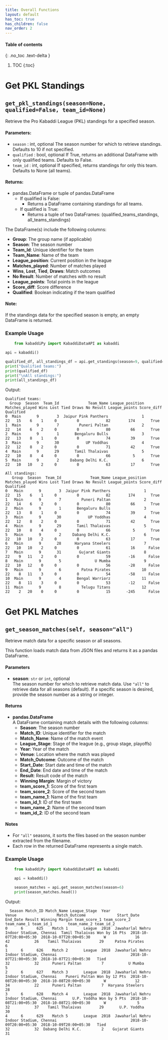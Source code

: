 ```yaml
---
title: Overall Functions
layout: default
has_toc: true
has_children: false
nav_order: 2
---
```


#### Table of contents

{: .no_toc .text-delta }

1. TOC
{:toc}


# Get PKL Standings 


## `get_pkl_standings(season=None, qualified=False, team_id=None)`


Retrieve the Pro Kabaddi League (PKL) standings for a specified season.
 
#### Parameters:

- `season` : int, optional
    The season number for which to retrieve standings. Defaults to 10 if not specified.
- `qualified` : bool, optional
    If True, returns an additional DataFrame with only qualified teams. Defaults to False.
- `team_id` : int, optional
    If specified, returns standings for only this team. Defaults to None (all teams).

#### Returns:

- pandas.DataFrame or tuple of pandas.DataFrame
  - If qualified is False: 
    - Returns a DataFrame containing standings for all teams.
  - If qualified is True:
    - Returns a tuple of two DataFrames:
    (qualified_teams_standings, all_teams_standings)


The DataFrame(s) include the following columns:
- **Group**: The group name (if applicable)
- **Season**: The season number
- **Team_Id**: Unique identifier for the team
- **Team_Name**: Name of the team
- **League_position**: Current position in the league
- **Matches_played**: Number of matches played
- **Wins**, **Lost**, **Tied**, **Draws**: Match outcomes
- **No Result**: Number of matches with no result
- **League_points**: Total points in the league
- **Score_diff**: Score difference
- **Qualified**: Boolean indicating if the team qualified



#### Note:

If the standings data for the specified season is empty, an empty DataFrame is returned.


### Example Usage

```python
    from kabaddiPy import KabaddiDataAPI as kabaddi

api = kabaddi()

qualified_df, all_standings_df = api.get_standings(season=9, qualified=True)
print("Qualified teams:")
print(qualified_df)
print("\nAll standings:")
print(all_standings_df)
```

Output:
```
Qualified teams:
  Group  Season  Team_Id             Team_Name League_position Matches_played Wins Lost Tied Draws No Result League_points Score_diff  Qualified
0  Main       9        3  Jaipur Pink Panthers               1             22   15    6    1     0         0            82        174       True
1  Main       9        7         Puneri Paltan               2             22   14    6    2     0         0            80         66       True
2  Main       9        1       Bengaluru Bulls               3             22   13    8    1     0         0            74         39       True
3  Main       9       30            UP Yoddhas               4             22   12    8    2     0         0            71         42       True
4  Main       9       29       Tamil Thalaivas               5             22   10    8    4     0         0            66          5       True
5  Main       9        2     Dabang Delhi K.C.               6             22   10   10    2     0         0            63         17       True

All standings:
   Group  Season  Team_Id             Team_Name League_position Matches_played Wins Lost Tied Draws No Result League_points Score_diff  Qualified
0   Main       9        3  Jaipur Pink Panthers               1             22   15    6    1     0         0            82        174       True
1   Main       9        7         Puneri Paltan               2             22   14    6    2     0         0            80         66       True
2   Main       9        1       Bengaluru Bulls               3             22   13    8    1     0         0            74         39       True
3   Main       9       30            UP Yoddhas               4             22   12    8    2     0         0            71         42       True
4   Main       9       29       Tamil Thalaivas               5             22   10    8    4     0         0            66          5       True
5   Main       9        2     Dabang Delhi K.C.               6             22   10   10    2     0         0            63         17       True
6   Main       9       28      Haryana Steelers               7             22   10   10    2     0         0            61         16      False
7   Main       9       31        Gujarat Giants               8             22    9   11    2     0         0            59        -16      False
8   Main       9        5               U Mumba               9             22   10   12    0     0         0            56        -28      False
9   Main       9        6         Patna Pirates              10             22    8   11    3     0         0            54        -58      False
10  Main       9        4       Bengal Warriorz              11             22    8   11    3     0         0            53        -12      False
11  Main       9        8         Telugu Titans              12             22    2   20    0     0         0            15       -245      False
```

# Get PKL Matches

## `get_season_matches(self, season="all")`

Retrieve match data for a specific season or all seasons.

This function loads match data from JSON files and returns it as a pandas DataFrame.

#### Parameters

- **season**: `str` or `int`, optional  
  The season number for which to retrieve match data. Use `"all"` to retrieve data for all seasons (default). If a specific season is desired, provide the season number as a string or integer.

#### Returns

- **pandas.DataFrame**  
  A DataFrame containing match details with the following columns:
  - **Season**: The season number
  - **Match_ID**: Unique identifier for the match
  - **Match_Name**: Name of the match event
  - **League_Stage**: Stage of the league (e.g., group stage, playoffs)
  - **Year**: Year of the match
  - **Venue**: Location where the match was played
  - **Match_Outcome**: Outcome of the match
  - **Start_Date**: Start date and time of the match
  - **End_Date**: End date and time of the match
  - **Result**: Result code of the match
  - **Winning Margin**: Margin of victory
  - **team_score_1**: Score of the first team
  - **team_score_2**: Score of the second team
  - **team_name_1**: Name of the first team
  - **team_id_1**: ID of the first team
  - **team_name_2**: Name of the second team
  - **team_id_2**: ID of the second team

#### Notes
  - For `"all"` seasons, it sorts the files based on the season number extracted from the filename.
  - Each row in the returned DataFrame represents a single match.


### Example Usage

```python
    from kabaddiPy import KabaddiDataAPI as kabaddi

    api = kabaddi()

    season_matches = api.get_season_matches(season=6)
    print(season_matches.head())

```

Output:
```
  Season Match_ID Match_Name League_Stage  Year                                     Venue                  Match_Outcome              Start_Date                End_Date Result Winning Margin team_score_1 team_score_2        team_name_1 team_id_1       team_name_2 team_id_2
0      6      625    Match 1       League  2018  Jawaharlal Nehru Indoor Stadium, Chennai  Tamil Thalaivas Won by 16 Pts  2018-10-07T20:00+05:30  2018-10-07T20:00+05:30      W             16           42           26    Tamil Thalaivas        29     Patna Pirates         6
1      6      626    Match 2       League  2018  Jawaharlal Nehru Indoor Stadium, Chennai                                 2018-10-07T21:00+05:30  2018-10-07T21:00+05:30   Tied                          32           32      Puneri Paltan         7           U Mumba         5
2      6      627    Match 3       League  2018  Jawaharlal Nehru Indoor Stadium, Chennai    Puneri Paltan Won by 12 Pts  2018-10-08T20:00+05:30  2018-10-08T20:00+05:30      W             12           34           22      Puneri Paltan         7  Haryana Steelers        28
3      6      628    Match 4       League  2018  Jawaharlal Nehru Indoor Stadium, Chennai       U.P. Yoddha Won by 5 Pts  2018-10-08T21:00+05:30  2018-10-08T21:00+05:30      W              5           32           37    Tamil Thalaivas        29       U.P. Yoddha        30
4      6      629    Match 5       League  2018  Jawaharlal Nehru Indoor Stadium, Chennai                                 2018-10-09T20:00+05:30  2018-10-09T20:00+05:30   Tied                          32           32  Dabang Delhi K.C.         2    Gujarat Giants        31
```